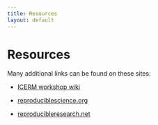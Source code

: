 ```yaml
---
title: Resources
layout: default
---
```



# Resources

Many additional links can be found on these sites:

 - [ICERM workshop wiki](http://wiki.stodden.net/ICERM_Reproducibility_in_Computational_and_Experimental_Mathematics:_Readings_and_References)

 - [reproduciblescience.org](http://reproduciblescience.org/index.php/Main_Page)

 - [reproducibleresearch.net](http://reproducibleresearch.net/)
